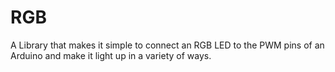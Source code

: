 # RGB

A Library that makes it simple to connect an RGB LED to the PWM pins of an Arduino and make it light up in a variety of ways.
